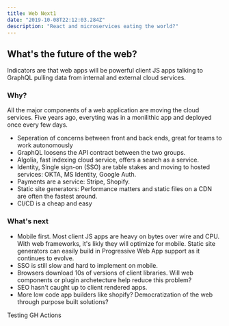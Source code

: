 ```yaml
---
title: Web Next1
date: "2019-10-08T22:12:03.284Z"
description: "React and microservices eating the world?"
---
```


## What's the future of the web?

Indicators are that web apps will be powerful client JS apps talking to GraphQL pulling data from internal and external cloud services.

### Why?

All the major components of a web application are moving the cloud services. Five years ago, everyting was in a monilithic app and deployed once every few days.
* Seperation of concerns between front and back ends, great for teams to work autonomously
* GraphQL loosens the API contract between the two groups.
* Algolia, fast indexing cloud service, offers a search as a service.
* Identity, Single sign-on (SSO) are table stakes and moving to hosted services: OKTA, MS Identity, Google Auth.
* Payments are a service: Stripe, Shopify.
* Static site generators: Performance matters and static files on a CDN are often the fastest around.
* CI/CD is a cheap and easy

### What's next

* Mobile first.  Most client JS apps are heavy on bytes over wire and CPU. With web frameworks, it's likly they will optimize for mobile. Static site generators can easily build in Progressive Web App support as it continues to evolve.
* SSO is still slow and hard to implement on mobile.
* Browsers download 10s of versions of client libraries. Will web components or plugin archetecture help reduce this problem?
* SEO hasn't caught up to client rendered apps.
* More low code app builders like shopify? Democratization of the web through purpose built solutions?

Testing GH Actions
